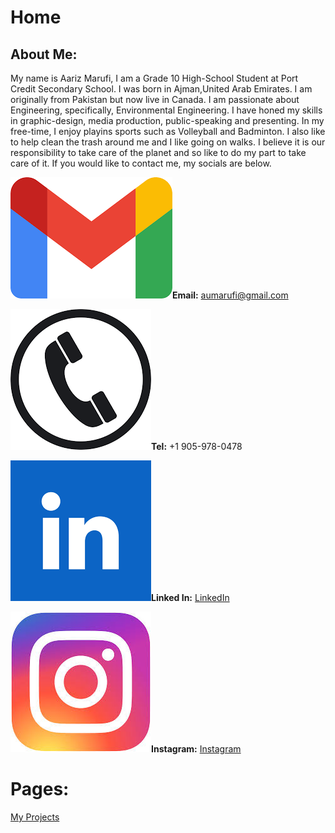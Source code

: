 # Home

## About Me:

My name is Aariz Marufi, I am a Grade 10 High-School Student at Port Credit Secondary School. I was born in Ajman,United Arab Emirates. I am originally from Pakistan but now live in Canada. I am passionate about Engineering, specifically, Environmental Engineering. I have honed my skills in graphic-design, media production, public-speaking and presenting. In my free-time, I enjoy playins sports such as Volleyball and Badminton. I also like to help clean the trash around me and I like going on walks. I believe it is our responsibility to take care of the planet and so like to do my part to take care of it. If you would like to contact me, my socials are below.


![Gmail Logo](docs/assets/Gmail_Logo)**Email:** aumarufi@gmail.com

![Phone Logo](docs/assets/Phone_Logo)**Tel:** +1 905-978-0478

![Linked In Logo](docs/assets/Linkedin_Logo)**Linked In:** [LinkedIn](www.linkedin.com/in/aariz-marufi-b15420347)

![Instagram Logo](docs/assets/Instagram_Logo)**Instagram:** [Instagram](https://www.instagram.com/aariz.marufi/)


# Pages:
[My Projects](My_Projects.md)
